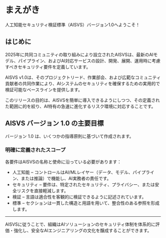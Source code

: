 # まえがき

人工知能セキュリティ検証標準（AISVS）バージョン1.0へようこそ！

## はじめに

2025年に共同コミュニティの取り組みにより設立されたAISVSは、最新のAIモデル、パイプライン、およびAI対応サービスの設計、開発、展開、運用時に考慮すべきセキュリティ要件を定義しています。

AISVS v1.0は、そのプロジェクトリード、作業部会、および広範なコミュニティ貢献者の共同作業により、AIシステムのセキュリティを確保するための実用的で検証可能なベースラインを提供します。

このリリースの目的は、AISVSを簡単に導入できるようにしつつ、その定義された範囲に的を絞り、AI特有の急速に進化するリスク環境に対応することです。

## AISVS バージョン 1.0 の主要目標

バージョン 1.0 は、いくつかの指導原則に基づいて作成されます。

### 明確に定義されたスコープ

各要件はAISVSの名称と使命に沿っている必要があります：

* 人工知能 – コントロールはAI/MLレイヤー（データ、モデル、パイプライン、または推論）で機能し、AI実務者の責任です。
* セキュリティ – 要件は、特定されたセキュリティ、プライバシー、または安全リスクを直接軽減します。
* 検証 – 言語は適合性を客観的に検証できるように記述されています。
* 標準 – セクションは一貫した構造と用語を用いて、整合性のある参照を形成します。
  ​
---

AISVSに従うことで、組織はAIソリューションのセキュリティ体制を体系的に評価・強化し、安全なAIエンジニアリングの文化を醸成することができます。

